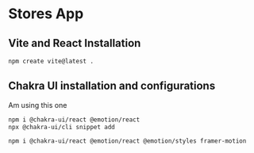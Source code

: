 # Stores App

## Vite and React Installation

```bash
npm create vite@latest .
```

## Chakra UI installation and configurations

Am using this one

```bash
npm i @chakra-ui/react @emotion/react
npx @chakra-ui/cli snippet add

```

```bash
npm i @chakra-ui/react @emotion/react @emotion/styles framer-motion
```
